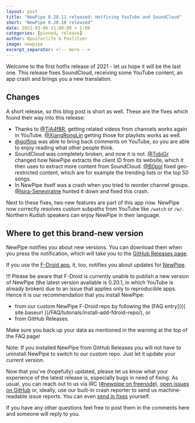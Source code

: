 ```yaml
---
layout: post
title: "NewPipe 0.20.11 released: Hotfixing YouTube and SoundCloud"
short: "NewPipe 0.20.10 released"
date: 2021-03-06 11:00:00 + 1:00
categories: [pinned, release]
author: Opusforlife & Poolitzer
image: newpipe
excerpt_separator: <!-- more -->
---
```


Welcome to the first hotfix release of 2021 - let us hope it will be the last one. This release fixes SoundCloud, receiving some YouTube content, an app crash and brings you a new translation.

<!-- more -->

## Changes

A short release, so this blog post is short as well. These are the fixes which found their way into this release:

* Thanks to [@TiA4f8R](https://github.com/TiA4f8R), getting related videos from channels works again in YouTube. [@XiangRongLin](https://github.com/XiangRongLin) getting those for playlists works as well.
* [@golfinq](https://github.com/golfinq) was able to bring back comments on YouTube, so you are able to enjoy reading what other people think.
* SoundCloud was completely broken, and now it is not. [@TobiGr](https://github.com/TobiGr) changed how NewPipe extracts the client ID from its website, which it then uses to extract more content from SoundCloud. [@B0pol](https://github.com/B0pol) fixed geo-restricted content, which are for example the trending lists or the top 50 songs.
* In NewPipe itself was a crash when you tried to reorder channel groups. [@Isira-Seneviratne](https://github.com/Isira-Seneviratne) hunted it down and fixed this crash.

Next to these fixes, two new features are part of this app now. NewPipe now correctly resolves custom subpaths from YouTube like <code>/watch</code> or <code>/w/</code>. Northern Kudish speakers can enjoy NewPipe in their language.

## Where to get this brand-new version

NewPipe notifies you about new versions. You can download them when you press the notification, which will take you to the [GitHub Releases page](https://github.com/TeamNewPipe/NewPipe/releases).

If you use the [F-Droid app](https://f-droid.org/), it, too, notifies you about updates for [NewPipe](https://f-droid.org/packages/org.schabi.newpipe/).

!!! Please be aware that F-Droid is currently unable to publish a new version of NewPipe (the latest version available is 0.20.1, in which YouTube is already broken) due to an issue that applies only to reproducible apps. Hence it is our recommendation that you install NewPipe:

- from our custom NewPipe F-Droid repo by following the [FAQ entry]({{ site.baseurl }}/FAQ/tutorials/install-add-fdroid-repo/), or
- from GitHub Releases.

Make sure you back up your data as mentioned in the warning at the top of the FAQ page!

Note: If you installed NewPipe from GitHub Releases you will not have to uninstall NewPipe to switch to our custom repo. Just let it update your current version.

Now that you've (hopefully) updated, please let us know what your experience of the latest release is, especially bugs in need of fixing. As usual, you can reach out to us via IRC ([#newpipe on freenode](https://webchat.freenode.net/?channels=newpipe)), [open issues on GitHub](https://github.com/TeamNewPipe/NewPipe/issues/new) or, ideally, use our built-in crash reporter to send us machine-readable issue reports. You can even [send in fixes](https://github.com/TeamNewPipe/NewPipe/blob/dev/.github/CONTRIBUTING.md#bug-fixing) yourself.

If you have any other questions feel free to post them in the comments here and someone will reply to you.

